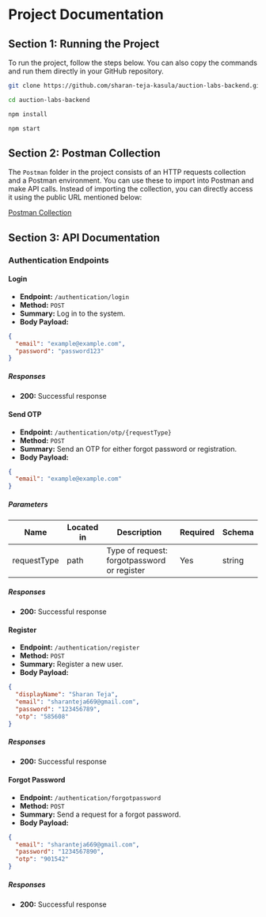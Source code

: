 # Project Documentation

## Section 1: Running the Project

To run the project, follow the steps below. You can also copy the commands and run them directly in your GitHub repository.

```sh
git clone https://github.com/sharan-teja-kasula/auction-labs-backend.git
```

```sh
cd auction-labs-backend
```

```sh
npm install
```

```sh
npm start
```

## Section 2: Postman Collection

The `Postman` folder in the project consists of an HTTP requests collection and a Postman environment. You can use these to import into Postman and make API calls. Instead of importing the collection, you can directly access it using the public URL mentioned below:

[Postman Collection](https://www.postman.com/sparrowteck/workspace/auction-labs)

## Section 3: API Documentation

### Authentication Endpoints

#### Login

- **Endpoint:** `/authentication/login`
- **Method:** `POST`
- **Summary:** Log in to the system.
- **Body Payload:**

```json
{
  "email": "example@example.com",
  "password": "password123"
}
```

##### Responses

- **200:** Successful response

#### Send OTP

- **Endpoint:** `/authentication/otp/{requestType}`
- **Method:** `POST`
- **Summary:** Send an OTP for either forgot password or registration.
- **Body Payload:**

```json
{
  "email": "example@example.com"
}
```

##### Parameters

| Name        | Located in | Description                                 | Required | Schema |
| ----------- | ---------- | ------------------------------------------- | -------- | ------ |
| requestType | path       | Type of request: forgotpassword or register | Yes      | string |

##### Responses

- **200:** Successful response

#### Register

- **Endpoint:** `/authentication/register`
- **Method:** `POST`
- **Summary:** Register a new user.
- **Body Payload:**

```json
{
  "displayName": "Sharan Teja",
  "email": "sharanteja669@gmail.com",
  "password": "123456789",
  "otp": "585608"
}
```

##### Responses

- **200:** Successful response

#### Forgot Password

- **Endpoint:** `/authentication/forgotpassword`
- **Method:** `POST`
- **Summary:** Send a request for a forgot password.
- **Body Payload:**

```json
{
  "email": "sharanteja669@gmail.com",
  "password": "1234567890",
  "otp": "901542"
}
```

##### Responses

- **200:** Successful response
